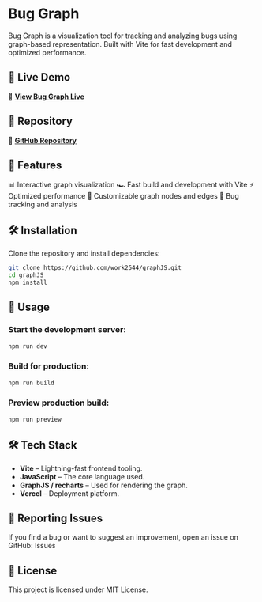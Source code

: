 #  Bug Graph
Bug Graph is a visualization tool for tracking and analyzing bugs using graph-based representation. Built with Vite for fast development and optimized performance.

## 🔗 Live Demo
🔗 **[View Bug Graph Live](https://graph-js-bug.vercel.app/)**

## 📂 Repository
🔗 **[GitHub Repository](https://github.com/work2544/graphJS)**

## 🚀 Features
📊 Interactive graph visualization
🏎️ Fast build and development with Vite
⚡ Optimized performance
🎨 Customizable graph nodes and edges
🐞 Bug tracking and analysis
## 🛠 Installation
Clone the repository and install dependencies:
```sh
git clone https://github.com/work2544/graphJS.git
cd graphJS
npm install
```
## 🔧 Usage
### Start the development server:
```sh
npm run dev
```
### Build for production:

```sh
npm run build
```
### Preview production build:

```sh
npm run preview
```
## 🛠 Tech Stack

- **Vite** – Lightning-fast frontend tooling.
- **JavaScript** – The core language used.
- **GraphJS / recharts** – Used for rendering the graph.
- **Vercel** – Deployment platform.

## 🐛 Reporting Issues
If you find a bug or want to suggest an improvement, open an issue on GitHub:
Issues

## 📜 License
This project is licensed under MIT License.